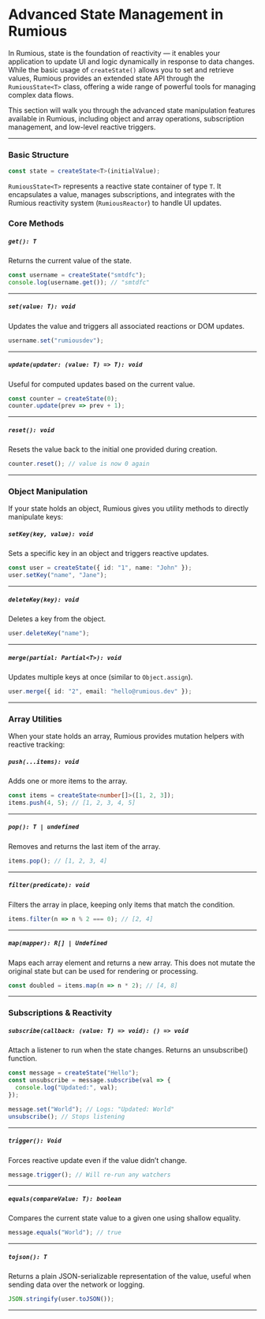 # Advanced State Management in Rumious

In Rumious, state is the foundation of reactivity — it enables your application to update UI and logic dynamically in response to data changes. While the basic usage of `createState()` allows you to set and retrieve values, Rumious provides an extended state API through the `RumiousState<T>` class, offering a wide range of powerful tools for managing complex data flows.

This section will walk you through the advanced state manipulation features available in Rumious, including object and array operations, subscription management, and low-level reactive triggers.


---

### Basic Structure

```ts
const state = createState<T>(initialValue);
```

`RumiousState<T>` represents a reactive state container of type `T`. It encapsulates a value, manages subscriptions, and integrates with the Rumious reactivity system (`RumiousReactor`) to handle UI updates.


### Core Methods

##### `get(): T`

Returns the current value of the state.

```ts
const username = createState("smtdfc");
console.log(username.get()); // "smtdfc"
```

---

##### `set(value: T): void`

Updates the value and triggers all associated reactions or DOM updates.

```ts
username.set("rumiousdev");
```

---

##### `update(updater: (value: T) => T): void`

Useful for computed updates based on the current value.

```ts
const counter = createState(0);
counter.update(prev => prev + 1);
```

---

##### `reset(): void`

Resets the value back to the initial one provided during creation.

```ts
counter.reset(); // value is now 0 again
```

---

### Object Manipulation

If your state holds an object, Rumious gives you utility methods to directly manipulate keys:

##### `setKey(key, value): void`

Sets a specific key in an object and triggers reactive updates.

```ts
const user = createState({ id: "1", name: "John" });
user.setKey("name", "Jane");
```

---

##### `deleteKey(key): void`

Deletes a key from the object.

```ts
user.deleteKey("name");
```

---

##### `merge(partial: Partial<T>): void`

Updates multiple keys at once (similar to `Object.assign`).

```ts
user.merge({ id: "2", email: "hello@rumious.dev" });
```

---

### Array Utilities

When your state holds an array, Rumious provides mutation helpers with reactive tracking:

##### `push(...items): void`

Adds one or more items to the array.

```ts
const items = createState<number[]>([1, 2, 3]);
items.push(4, 5); // [1, 2, 3, 4, 5]
```

---

##### `pop(): T | undefined`

Removes and returns the last item of the array.

```ts
items.pop(); // [1, 2, 3, 4]
```

---

##### `filter(predicate): void`

Filters the array in place, keeping only items that match the condition.

```ts
items.filter(n => n % 2 === 0); // [2, 4]
```

---

##### `map(mapper): R[] | Undefined`

Maps each array element and returns a new array. This does not mutate the original state but can be used for rendering or processing.

```ts
const doubled = items.map(n => n * 2); // [4, 8]
```

---

### Subscriptions & Reactivity

##### `subscribe(callback: (value: T) => void): () => void`

Attach a listener to run when the state changes. Returns an unsubscribe() function.

```ts
const message = createState("Hello");
const unsubscribe = message.subscribe(val => {
  console.log("Updated:", val);
});

message.set("World"); // Logs: "Updated: World"
unsubscribe(); // Stops listening
```

---

##### `trigger(): Void`

Forces reactive update even if the value didn’t change.

```ts
message.trigger(); // Will re-run any watchers
```

---

##### `equals(compareValue: T): boolean`

Compares the current state value to a given one using shallow equality.

```ts
message.equals("World"); // true
```

---

##### `tojson(): T`

Returns a plain JSON-serializable representation of the value, useful when sending data over the network or logging.

```ts
JSON.stringify(user.toJSON());
```

---
